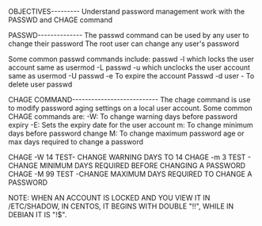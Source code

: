 OBJECTIVES---------
Understand password management
work with the PASSWD and CHAGE command

PASSWD--------------
The passwd command can be used by any user to change their password
The root user can change any user's password

Some common passwd commands include:
passwd -l which locks the user account same as usermod -L
passwd -u which unclocks the user account same as usermod -U
passwd -e To expire the account
Passwd -d user - To delete user passwd

CHAGE COMMAND---------------------------
The chage command is use to modify password aging settings on a local user account.
Some common CHAGE commands are:
-W: To change warning days before password expiry
-E: Sets the expiry date for the user account
m: To change minimum days before password change
M: To change maximum password age or max days required to change a password

CHAGE -W 14 TEST- CHANGE WARNING DAYS TO 14
CHAGE -m 3 TEST - CHANGE MINIMUM DAYS REQUIRED BEFORE CHANGING A PASSWORD
CHAGE -M 99 TEST -CHANGE MAXIMUM DAYS REQUIRED TO CHANGE A PASSWORD

NOTE: WHEN AN ACCOUNT IS LOCKED AND YOU VIEW IT IN /ETC/SHADOW, IN CENTOS, IT BEGINS WITH DOUBLE "!!", WHILE IN DEBIAN IT IS "!$".